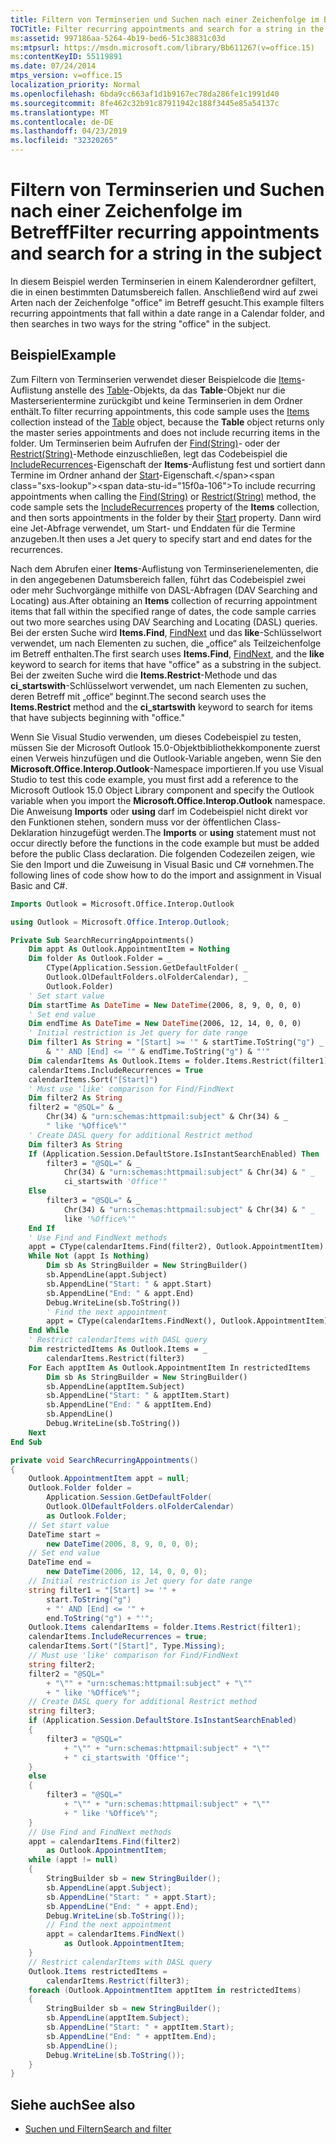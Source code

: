 ```yaml
---
title: Filtern von Terminserien und Suchen nach einer Zeichenfolge im Betreff
TOCTitle: Filter recurring appointments and search for a string in the subject
ms:assetid: 997186aa-5264-4b19-bed6-51c38831c03d
ms:mtpsurl: https://msdn.microsoft.com/library/Bb611267(v=office.15)
ms:contentKeyID: 55119891
ms.date: 07/24/2014
mtps_version: v=office.15
localization_priority: Normal
ms.openlocfilehash: 6bda9cc663af1d1b9167ec78da286fe1c1991d40
ms.sourcegitcommit: 8fe462c32b91c87911942c188f3445e85a54137c
ms.translationtype: MT
ms.contentlocale: de-DE
ms.lasthandoff: 04/23/2019
ms.locfileid: "32320265"
---
```

# <a name="filter-recurring-appointments-and-search-for-a-string-in-the-subject"></a><span data-ttu-id="15f0a-102">Filtern von Terminserien und Suchen nach einer Zeichenfolge im Betreff</span><span class="sxs-lookup"><span data-stu-id="15f0a-102">Filter recurring appointments and search for a string in the subject</span></span>

<span data-ttu-id="15f0a-103">In diesem Beispiel werden Terminserien in einem Kalenderordner gefiltert, die in einen bestimmten Datumsbereich fallen. Anschließend wird auf zwei Arten nach der Zeichenfolge "office" im Betreff gesucht.</span><span class="sxs-lookup"><span data-stu-id="15f0a-103">This example filters recurring appointments that fall within a date range in a Calendar folder, and then searches in two ways for the string "office" in the subject.</span></span>

## <a name="example"></a><span data-ttu-id="15f0a-104">Beispiel</span><span class="sxs-lookup"><span data-stu-id="15f0a-104">Example</span></span>

<span data-ttu-id="15f0a-105">Zum Filtern von Terminserien verwendet dieser Beispielcode die [Items](https://msdn.microsoft.com/library/bb645287\(v=office.15\))-Auflistung anstelle des [Table](https://msdn.microsoft.com/library/bb652856\(v=office.15\))-Objekts, da das **Table**-Objekt nur die Masterserientermine zurückgibt und keine Terminserien in dem Ordner enthält.</span><span class="sxs-lookup"><span data-stu-id="15f0a-105">To filter recurring appointments, this code sample uses the [Items](https://msdn.microsoft.com/library/bb645287\(v=office.15\)) collection instead of the [Table](https://msdn.microsoft.com/library/bb652856\(v=office.15\)) object, because the **Table** object returns only the master series appointments and does not include recurring items in the folder.</span></span> <span data-ttu-id="15f0a-106">Um Terminserien beim Aufrufen der [Find(String)](https://msdn.microsoft.com/library/bb646289\(v=office.15\))- oder der [Restrict(String)](https://msdn.microsoft.com/library/bb612531\(v=office.15\))-Methode einzuschließen, legt das Codebeispiel die [IncludeRecurrences](https://msdn.microsoft.com/library/bb646522\(v=office.15\))-Eigenschaft der **Items**-Auflistung fest und sortiert dann Termine im Ordner anhand der [Start](https://msdn.microsoft.com/library/bb647263\(v=office.15\))-Eigenschaft.</span><span class="sxs-lookup"><span data-stu-id="15f0a-106">To include recurring appointments when calling the [Find(String)](https://msdn.microsoft.com/library/bb646289\(v=office.15\)) or [Restrict(String)](https://msdn.microsoft.com/library/bb612531\(v=office.15\)) method, the code sample sets the [IncludeRecurrences](https://msdn.microsoft.com/library/bb646522\(v=office.15\)) property of the **Items** collection, and then sorts appointments in the folder by their [Start](https://msdn.microsoft.com/library/bb647263\(v=office.15\)) property.</span></span> <span data-ttu-id="15f0a-107">Dann wird eine Jet-Abfrage verwendet, um Start- und Enddaten für die Termine anzugeben.</span><span class="sxs-lookup"><span data-stu-id="15f0a-107">It then uses a Jet query to specify start and end dates for the recurrences.</span></span>

<span data-ttu-id="15f0a-108">Nach dem Abrufen einer **Items**-Auflistung von Terminserienelementen, die in den angegebenen Datumsbereich fallen, führt das Codebeispiel zwei oder mehr Suchvorgänge mithilfe von DASL-Abfragen (DAV Searching and Locating) aus.</span><span class="sxs-lookup"><span data-stu-id="15f0a-108">After obtaining an **Items** collection of recurring appointment items that fall within the specified range of dates, the code sample carries out two more searches using DAV Searching and Locating (DASL) queries.</span></span> <span data-ttu-id="15f0a-109">Bei der ersten Suche wird **Items.Find**, [FindNext](https://msdn.microsoft.com/library/bb623799\(v=office.15\)) und das **like**-Schlüsselwort verwendet, um nach Elementen zu suchen, die „office“ als Teilzeichenfolge im Betreff enthalten.</span><span class="sxs-lookup"><span data-stu-id="15f0a-109">The first search uses **Items.Find**, [FindNext](https://msdn.microsoft.com/library/bb623799\(v=office.15\)), and the **like** keyword to search for items that have "office" as a substring in the subject.</span></span> <span data-ttu-id="15f0a-110">Bei der zweiten Suche wird die **Items.Restrict**-Methode und das **ci\_startswith**-Schlüsselwort verwendet, um nach Elementen zu suchen, deren Betreff mit „office“ beginnt.</span><span class="sxs-lookup"><span data-stu-id="15f0a-110">The second search uses the **Items.Restrict** method and the **ci\_startswith** keyword to search for items that have subjects beginning with "office."</span></span>

<span data-ttu-id="15f0a-111">Wenn Sie Visual Studio verwenden, um dieses Codebeispiel zu testen, müssen Sie der Microsoft Outlook 15.0-Objektbibliothekkomponente zuerst einen Verweis hinzufügen und die Outlook-Variable angeben, wenn Sie den **Microsoft.Office.Interop.Outlook**-Namespace importieren.</span><span class="sxs-lookup"><span data-stu-id="15f0a-111">If you use Visual Studio to test this code example, you must first add a reference to the Microsoft Outlook 15.0 Object Library component and specify the Outlook variable when you import the **Microsoft.Office.Interop.Outlook** namespace.</span></span> <span data-ttu-id="15f0a-112">Die Anweisung **Imports** oder **using** darf im Codebeispiel nicht direkt vor den Funktionen stehen, sondern muss vor der öffentlichen Class-Deklaration hinzugefügt werden.</span><span class="sxs-lookup"><span data-stu-id="15f0a-112">The **Imports** or **using** statement must not occur directly before the functions in the code example but must be added before the public Class declaration.</span></span> <span data-ttu-id="15f0a-113">Die folgenden Codezeilen zeigen, wie Sie den Import und die Zuweisung in Visual Basic und C\# vornehmen.</span><span class="sxs-lookup"><span data-stu-id="15f0a-113">The following lines of code show how to do the import and assignment in Visual Basic and C\#.</span></span>

```vb
Imports Outlook = Microsoft.Office.Interop.Outlook
```


```csharp
using Outlook = Microsoft.Office.Interop.Outlook;
```


```vb
Private Sub SearchRecurringAppointments()
    Dim appt As Outlook.AppointmentItem = Nothing
    Dim folder As Outlook.Folder = _
        CType(Application.Session.GetDefaultFolder( _
        Outlook.OlDefaultFolders.olFolderCalendar), _
        Outlook.Folder)
    ' Set start value
    Dim startTime As DateTime = New DateTime(2006, 8, 9, 0, 0, 0)
    ' Set end value
    Dim endTime As DateTime = New DateTime(2006, 12, 14, 0, 0, 0)
    ' Initial restriction is Jet query for date range
    Dim filter1 As String = "[Start] >= '" & startTime.ToString("g") _
        & "' AND [End] <= '" & endTime.ToString("g") & "'"
    Dim calendarItems As Outlook.Items = folder.Items.Restrict(filter1)
    calendarItems.IncludeRecurrences = True
    calendarItems.Sort("[Start]")
    ' Must use 'like' comparison for Find/FindNext
    Dim filter2 As String
    filter2 = "@SQL=" & _
        Chr(34) & "urn:schemas:httpmail:subject" & Chr(34) & _
        " like '%Office%'"
    ' Create DASL query for additional Restrict method
    Dim filter3 As String
    If (Application.Session.DefaultStore.IsInstantSearchEnabled) Then
        filter3 = "@SQL=" & _
            Chr(34) & "urn:schemas:httpmail:subject" & Chr(34) & " _
            ci_startswith 'Office'"
    Else
        filter3 = "@SQL=" & _
            Chr(34) & "urn:schemas:httpmail:subject" & Chr(34) & " _
            like '%Office%'"
    End If
    ' Use Find and FindNext methods
    appt = CType(calendarItems.Find(filter2), Outlook.AppointmentItem)
    While Not (appt Is Nothing)
        Dim sb As StringBuilder = New StringBuilder()
        sb.AppendLine(appt.Subject)
        sb.AppendLine("Start: " & appt.Start)
        sb.AppendLine("End: " & appt.End)
        Debug.WriteLine(sb.ToString())
        ' Find the next appointment
        appt = CType(calendarItems.FindNext(), Outlook.AppointmentItem)
    End While
    ' Restrict calendarItems with DASL query
    Dim restrictedItems As Outlook.Items = _
        calendarItems.Restrict(filter3)
    For Each apptItem As Outlook.AppointmentItem In restrictedItems
        Dim sb As StringBuilder = New StringBuilder()
        sb.AppendLine(apptItem.Subject)
        sb.AppendLine("Start: " & apptItem.Start)
        sb.AppendLine("End: " & apptItem.End)
        sb.AppendLine()
        Debug.WriteLine(sb.ToString())
    Next
End Sub
```


```csharp
private void SearchRecurringAppointments()
{
    Outlook.AppointmentItem appt = null;
    Outlook.Folder folder =
        Application.Session.GetDefaultFolder(
        Outlook.OlDefaultFolders.olFolderCalendar)
        as Outlook.Folder;
    // Set start value
    DateTime start =
        new DateTime(2006, 8, 9, 0, 0, 0);
    // Set end value
    DateTime end =
        new DateTime(2006, 12, 14, 0, 0, 0);
    // Initial restriction is Jet query for date range
    string filter1 = "[Start] >= '" +
        start.ToString("g")
        + "' AND [End] <= '" +
        end.ToString("g") + "'";
    Outlook.Items calendarItems = folder.Items.Restrict(filter1);
    calendarItems.IncludeRecurrences = true;
    calendarItems.Sort("[Start]", Type.Missing);
    // Must use 'like' comparison for Find/FindNext
    string filter2;
    filter2 = "@SQL="
        + "\"" + "urn:schemas:httpmail:subject" + "\""
        + " like '%Office%'";
    // Create DASL query for additional Restrict method
    string filter3;
    if (Application.Session.DefaultStore.IsInstantSearchEnabled)
    {
        filter3 = "@SQL="
            + "\"" + "urn:schemas:httpmail:subject" + "\""
            + " ci_startswith 'Office'";
    }
    else
    {
        filter3 = "@SQL="
            + "\"" + "urn:schemas:httpmail:subject" + "\""
            + " like '%Office%'";
    }
    // Use Find and FindNext methods
    appt = calendarItems.Find(filter2)
        as Outlook.AppointmentItem;
    while (appt != null)
    {
        StringBuilder sb = new StringBuilder();
        sb.AppendLine(appt.Subject);
        sb.AppendLine("Start: " + appt.Start);
        sb.AppendLine("End: " + appt.End);
        Debug.WriteLine(sb.ToString());
        // Find the next appointment
        appt = calendarItems.FindNext()
            as Outlook.AppointmentItem;
    }
    // Restrict calendarItems with DASL query
    Outlook.Items restrictedItems =
        calendarItems.Restrict(filter3);
    foreach (Outlook.AppointmentItem apptItem in restrictedItems)
    {
        StringBuilder sb = new StringBuilder();
        sb.AppendLine(apptItem.Subject);
        sb.AppendLine("Start: " + apptItem.Start);
        sb.AppendLine("End: " + apptItem.End);
        sb.AppendLine();
        Debug.WriteLine(sb.ToString());
    }
}
```

## <a name="see-also"></a><span data-ttu-id="15f0a-114">Siehe auch</span><span class="sxs-lookup"><span data-stu-id="15f0a-114">See also</span></span>

- [<span data-ttu-id="15f0a-115">Suchen und Filtern</span><span class="sxs-lookup"><span data-stu-id="15f0a-115">Search and filter</span></span>](search-and-filter.md)

